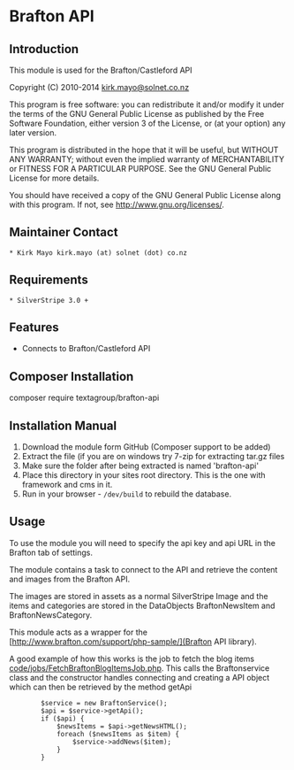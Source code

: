# Brafton API

## Introduction

This module is used for the Brafton/Castleford API

Copyright (C) 2010-2014 kirk.mayo@solnet.co.nz

This program is free software: you can redistribute it and/or modify
it under the terms of the GNU General Public License as published by
the Free Software Foundation, either version 3 of the License, or
(at your option) any later version.

This program is distributed in the hope that it will be useful,
but WITHOUT ANY WARRANTY; without even the implied warranty of
MERCHANTABILITY or FITNESS FOR A PARTICULAR PURPOSE.  See the
GNU General Public License for more details.

You should have received a copy of the GNU General Public License
along with this program.  If not, see <http://www.gnu.org/licenses/>.


## Maintainer Contact

    * Kirk Mayo kirk.mayo (at) solnet (dot) co.nz

## Requirements

    * SilverStripe 3.0 +

## Features

* Connects to Brafton/Castleford API

## Composer Installation

  composer require textagroup/brafton-api
  
## Installation Manual

 1. Download the module form GitHub (Composer support to be added)
 2. Extract the file (if you are on windows try 7-zip for extracting tar.gz files
 3. Make sure the folder after being extracted is named 'brafton-api'
 4. Place this directory in your sites root directory. This is the one with framework and cms in it.
 5. Run in your browser - `/dev/build` to rebuild the database.

## Usage ##

To use the module you will need to specify the api key and api URL in the Brafton
tab of settings.

The module contains a task to connect to the API and retrieve the content and images from the
Brafton API.

The images are stored in assets as a normal SilverStripe Image and the items and categories
are stored in the DataObjects BraftonNewsItem and BraftonNewsCategory.

This module acts as a wrapper for the [http://www.brafton.com/support/php-sample/](Brafton API library).

A good example of how this works is the job to fetch the blog items [code/jobs/FetchBraftonBlogItemsJob.php](FetchBraftonBlogItemsJob). 
This calls the Braftonservice class and the constructor handles connecting and creating a API object which can then be retrieved by the method getApi

```
        $service = new BraftonService();
        $api = $service->getApi();
        if ($api) {
            $newsItems = $api->getNewsHTML();
            foreach ($newsItems as $item) {
                $service->addNews($item);
            }
        }
```
